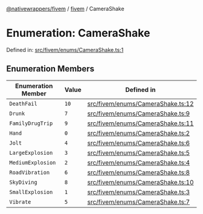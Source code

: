 [@nativewrappers/fivem](../../README.md) / [fivem](../README.md) / CameraShake

# Enumeration: CameraShake

Defined in: [src/fivem/enums/CameraShake.ts:1](https://github.com/nativewrappers/nativewrappers/blob/b3515708998f90e7d7096e3fffccb36c69d6b942/src/fivem/enums/CameraShake.ts#L1)

## Enumeration Members

| Enumeration Member | Value | Defined in |
| ------ | ------ | ------ |
| <a id="deathfail"></a> `DeathFail` | `10` | [src/fivem/enums/CameraShake.ts:12](https://github.com/nativewrappers/nativewrappers/blob/b3515708998f90e7d7096e3fffccb36c69d6b942/src/fivem/enums/CameraShake.ts#L12) |
| <a id="drunk"></a> `Drunk` | `7` | [src/fivem/enums/CameraShake.ts:9](https://github.com/nativewrappers/nativewrappers/blob/b3515708998f90e7d7096e3fffccb36c69d6b942/src/fivem/enums/CameraShake.ts#L9) |
| <a id="familydrugtrip"></a> `FamilyDrugTrip` | `9` | [src/fivem/enums/CameraShake.ts:11](https://github.com/nativewrappers/nativewrappers/blob/b3515708998f90e7d7096e3fffccb36c69d6b942/src/fivem/enums/CameraShake.ts#L11) |
| <a id="hand"></a> `Hand` | `0` | [src/fivem/enums/CameraShake.ts:2](https://github.com/nativewrappers/nativewrappers/blob/b3515708998f90e7d7096e3fffccb36c69d6b942/src/fivem/enums/CameraShake.ts#L2) |
| <a id="jolt"></a> `Jolt` | `4` | [src/fivem/enums/CameraShake.ts:6](https://github.com/nativewrappers/nativewrappers/blob/b3515708998f90e7d7096e3fffccb36c69d6b942/src/fivem/enums/CameraShake.ts#L6) |
| <a id="largeexplosion"></a> `LargeExplosion` | `3` | [src/fivem/enums/CameraShake.ts:5](https://github.com/nativewrappers/nativewrappers/blob/b3515708998f90e7d7096e3fffccb36c69d6b942/src/fivem/enums/CameraShake.ts#L5) |
| <a id="mediumexplosion"></a> `MediumExplosion` | `2` | [src/fivem/enums/CameraShake.ts:4](https://github.com/nativewrappers/nativewrappers/blob/b3515708998f90e7d7096e3fffccb36c69d6b942/src/fivem/enums/CameraShake.ts#L4) |
| <a id="roadvibration"></a> `RoadVibration` | `6` | [src/fivem/enums/CameraShake.ts:8](https://github.com/nativewrappers/nativewrappers/blob/b3515708998f90e7d7096e3fffccb36c69d6b942/src/fivem/enums/CameraShake.ts#L8) |
| <a id="skydiving"></a> `SkyDiving` | `8` | [src/fivem/enums/CameraShake.ts:10](https://github.com/nativewrappers/nativewrappers/blob/b3515708998f90e7d7096e3fffccb36c69d6b942/src/fivem/enums/CameraShake.ts#L10) |
| <a id="smallexplosion"></a> `SmallExplosion` | `1` | [src/fivem/enums/CameraShake.ts:3](https://github.com/nativewrappers/nativewrappers/blob/b3515708998f90e7d7096e3fffccb36c69d6b942/src/fivem/enums/CameraShake.ts#L3) |
| <a id="vibrate"></a> `Vibrate` | `5` | [src/fivem/enums/CameraShake.ts:7](https://github.com/nativewrappers/nativewrappers/blob/b3515708998f90e7d7096e3fffccb36c69d6b942/src/fivem/enums/CameraShake.ts#L7) |
